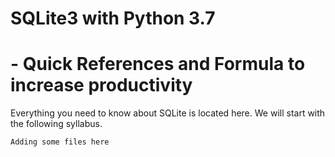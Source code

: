 # SQLite3 with Python 3.7
# - Quick References and Formula to increase productivity

Everything you need to know about SQLite is located here.
We will start with the following syllabus.



```
Adding some files here
```



